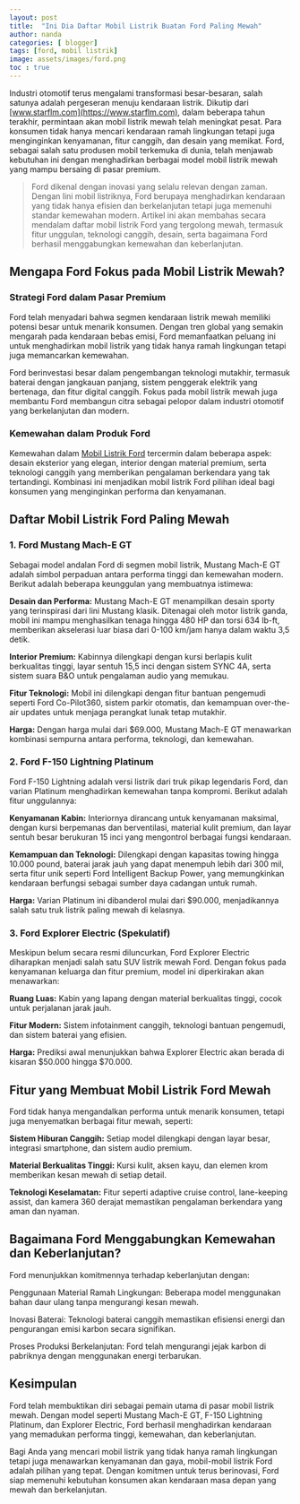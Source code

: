 ```yaml
---
layout: post
title:  "Ini Dia Daftar Mobil Listrik Buatan Ford Paling Mewah"
author: nanda
categories: [ blogger]
tags: [ford, mobil listrik]
image: assets/images/ford.png
toc : true
---
```



Industri otomotif terus mengalami transformasi besar-besaran, salah satunya adalah pergeseran menuju kendaraan listrik. Dikutip dari [www.starflm.com](https://www.starflm.com), dalam beberapa tahun terakhir, permintaan akan mobil listrik mewah telah meningkat pesat. Para konsumen tidak hanya mencari kendaraan ramah lingkungan tetapi juga menginginkan kenyamanan, fitur canggih, dan desain yang memikat. Ford, sebagai salah satu produsen mobil terkemuka di dunia, telah menjawab kebutuhan ini dengan menghadirkan berbagai model mobil listrik mewah yang mampu bersaing di pasar premium.

> Ford dikenal dengan inovasi yang selalu relevan dengan zaman. Dengan lini mobil listriknya, Ford berupaya menghadirkan kendaraan yang tidak hanya efisien dan berkelanjutan tetapi juga memenuhi standar kemewahan modern. Artikel ini akan membahas secara mendalam daftar mobil listrik Ford yang tergolong mewah, termasuk fitur unggulan, teknologi canggih, desain, serta bagaimana Ford berhasil menggabungkan kemewahan dan keberlanjutan.

## Mengapa Ford Fokus pada Mobil Listrik Mewah?

### Strategi Ford dalam Pasar Premium

Ford telah menyadari bahwa segmen kendaraan listrik mewah memiliki potensi besar untuk menarik konsumen. Dengan tren global yang semakin mengarah pada kendaraan bebas emisi, Ford memanfaatkan peluang ini untuk menghadirkan mobil listrik yang tidak hanya ramah lingkungan tetapi juga memancarkan kemewahan.

Ford berinvestasi besar dalam pengembangan teknologi mutakhir, termasuk baterai dengan jangkauan panjang, sistem penggerak elektrik yang bertenaga, dan fitur digital canggih. Fokus pada mobil listrik mewah juga membantu Ford membangun citra sebagai pelopor dalam industri otomotif yang berkelanjutan dan modern.

### Kemewahan dalam Produk Ford

Kemewahan dalam [Mobil Listrik Ford](https://www.starflm.com/mobil-listrik-ford-masa-depan-kendaraan-ramah-lingkungan/) tercermin dalam beberapa aspek: desain eksterior yang elegan, interior dengan material premium, serta teknologi canggih yang memberikan pengalaman berkendara yang tak tertandingi. Kombinasi ini menjadikan mobil listrik Ford pilihan ideal bagi konsumen yang menginginkan performa dan kenyamanan.

## Daftar Mobil Listrik Ford Paling Mewah

### 1. Ford Mustang Mach-E GT

Sebagai model andalan Ford di segmen mobil listrik, Mustang Mach-E GT adalah simbol perpaduan antara performa tinggi dan kemewahan modern. Berikut adalah beberapa keunggulan yang membuatnya istimewa:

**Desain dan Performa:** Mustang Mach-E GT menampilkan desain sporty yang terinspirasi dari lini Mustang klasik. Ditenagai oleh motor listrik ganda, mobil ini mampu menghasilkan tenaga hingga 480 HP dan torsi 634 lb-ft, memberikan akselerasi luar biasa dari 0-100 km/jam hanya dalam waktu 3,5 detik.

**Interior Premium:** Kabinnya dilengkapi dengan kursi berlapis kulit berkualitas tinggi, layar sentuh 15,5 inci dengan sistem SYNC 4A, serta sistem suara B&O untuk pengalaman audio yang memukau.

**Fitur Teknologi:** Mobil ini dilengkapi dengan fitur bantuan pengemudi seperti Ford Co-Pilot360, sistem parkir otomatis, dan kemampuan over-the-air updates untuk menjaga perangkat lunak tetap mutakhir.

**Harga:** Dengan harga mulai dari $69.000, Mustang Mach-E GT menawarkan kombinasi sempurna antara performa, teknologi, dan kemewahan.

### 2. Ford F-150 Lightning Platinum

Ford F-150 Lightning adalah versi listrik dari truk pikap legendaris Ford, dan varian Platinum menghadirkan kemewahan tanpa kompromi. Berikut adalah fitur unggulannya:

**Kenyamanan Kabin:** Interiornya dirancang untuk kenyamanan maksimal, dengan kursi berpemanas dan berventilasi, material kulit premium, dan layar sentuh besar berukuran 15 inci yang mengontrol berbagai fungsi kendaraan.

**Kemampuan dan Teknologi:** Dilengkapi dengan kapasitas towing hingga 10.000 pound, baterai jarak jauh yang dapat menempuh lebih dari 300 mil, serta fitur unik seperti Ford Intelligent Backup Power, yang memungkinkan kendaraan berfungsi sebagai sumber daya cadangan untuk rumah.

**Harga:** Varian Platinum ini dibanderol mulai dari $90.000, menjadikannya salah satu truk listrik paling mewah di kelasnya.

### 3. Ford Explorer Electric (Spekulatif)

Meskipun belum secara resmi diluncurkan, Ford Explorer Electric diharapkan menjadi salah satu SUV listrik mewah Ford. Dengan fokus pada kenyamanan keluarga dan fitur premium, model ini diperkirakan akan menawarkan:

**Ruang Luas:** Kabin yang lapang dengan material berkualitas tinggi, cocok untuk perjalanan jarak jauh.

**Fitur Modern:** Sistem infotainment canggih, teknologi bantuan pengemudi, dan sistem baterai yang efisien.

**Harga:** Prediksi awal menunjukkan bahwa Explorer Electric akan berada di kisaran $50.000 hingga $70.000.

## Fitur yang Membuat Mobil Listrik Ford Mewah

Ford tidak hanya mengandalkan performa untuk menarik konsumen, tetapi juga menyematkan berbagai fitur mewah, seperti:

**Sistem Hiburan Canggih:** Setiap model dilengkapi dengan layar besar, integrasi smartphone, dan sistem audio premium.

**Material Berkualitas Tinggi:** Kursi kulit, aksen kayu, dan elemen krom memberikan kesan mewah di setiap detail.

**Teknologi Keselamatan:** Fitur seperti adaptive cruise control, lane-keeping assist, dan kamera 360 derajat memastikan pengalaman berkendara yang aman dan nyaman.

## Bagaimana Ford Menggabungkan Kemewahan dan Keberlanjutan?

Ford menunjukkan komitmennya terhadap keberlanjutan dengan:

Penggunaan Material Ramah Lingkungan: Beberapa model menggunakan bahan daur ulang tanpa mengurangi kesan mewah.

Inovasi Baterai: Teknologi baterai canggih memastikan efisiensi energi dan pengurangan emisi karbon secara signifikan.

Proses Produksi Berkelanjutan: Ford telah mengurangi jejak karbon di pabriknya dengan menggunakan energi terbarukan.

## Kesimpulan

Ford telah membuktikan diri sebagai pemain utama di pasar mobil listrik mewah. Dengan model seperti Mustang Mach-E GT, F-150 Lightning Platinum, dan Explorer Electric, Ford berhasil menghadirkan kendaraan yang memadukan performa tinggi, kemewahan, dan keberlanjutan.

Bagi Anda yang mencari mobil listrik yang tidak hanya ramah lingkungan tetapi juga menawarkan kenyamanan dan gaya, mobil-mobil listrik Ford adalah pilihan yang tepat. Dengan komitmen untuk terus berinovasi, Ford siap memenuhi kebutuhan konsumen akan kendaraan masa depan yang mewah dan berkelanjutan.

